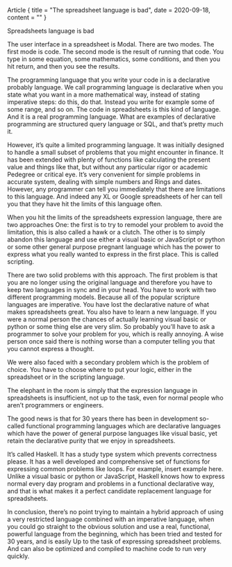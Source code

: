Article {
 title = "The spreadsheet language is bad",
 date = 2020-09-18,
 content = ""
}

Spreadsheets language is bad

The user interface in a spreadsheet is Modal.  There are two modes. The first mode is code. The second mode is the result of running that code. You type in some equation, some mathematics, some conditions, and then you hit return, and then you see the results.

The programming language that you write your code in is a declarative probably language. We call programming language is declarative when you state what you want in a more mathematical way, instead of stating imperative steps: do this, do that. Instead you write for example some of some range, and so on. The code in spreadsheets is this kind of language. And it is a real programming language.  What are examples of declarative programming are structured query language or SQL, and that’s pretty much it.

However, it’s quite a limited programming language. It was initially designed to handle a small subset of problems that you might encounter in finance. It has been extended with plenty of functions like calculating the present value and things like that, but without any particular rigor or academic Pedegree or critical eye. It’s very convenient for simple problems in accurate system, dealing with simple numbers and Rings and dates. However, any programmer can tell you immediately that there are limitations to this language. And indeed any XL or Google spreadsheets of her can tell you that they have hit the limits of this language often.

When you hit the limits of the spreadsheets expression language, there are two approaches One: the first is to try to remodel your problem to avoid the limitation, this is also called a hawk or a clutch. The other is to simply abandon this language and use either a visual basic or JavaScript or python or some other general purpose pregnant language which has the power to express what you really wanted to express in the first place. This is called scripting.

There are two solid problems with this approach. The first problem is that you are no longer using the original language and therefore you have to keep two languages in sync and in your head. You have to work with two different programming models. Because all of the popular scripture languages are imperative. You have lost the declarative nature of what makes spreadsheets great. You also have to learn a new language. If you were a normal person the chances of actually learning visual basic or python or some thing else are very slim. So probably you’ll have to ask a programmer to solve your problem for you, which is really annoying. A wise person once said there is nothing worse than a computer telling you that you cannot express a thought.

We were also faced with a secondary problem which is the problem of choice. You have to choose where to put your logic, either in the spreadsheet or in the scripting language.

The elephant in the room is simply that the expression language in spreadsheets is insufficient, not up to the task, even for normal people who aren’t programmers or engineers.

The good news is that for 30 years there has been in development so-called functional programming languages which are declarative languages which have the power of general purpose languages like visual basic, yet retain the declarative purity that we enjoy in spreadsheets.

It’s called Haskell. It has a study type system which prevents correctness please. It has a well developed and comprehensive set of functions for expressing common problems like loops.  For example, insert example here. Unlike a visual basic or python or JavaScript, Haskell knows how to express normal every day program and problems in a functional declarative way, and that is what makes it a perfect candidate replacement language for spreadsheets.

In conclusion, there’s no point trying to maintain a hybrid approach of using a very restricted language combined with an imperative language, when you could go straight to the obvious solution and use a real, functional, powerful language from the beginning, which has been tried and tested for 30 years, and is easily Up to the task of expressing spreadsheet problems. And can also be optimized and compiled to machine code to run very quickly.
